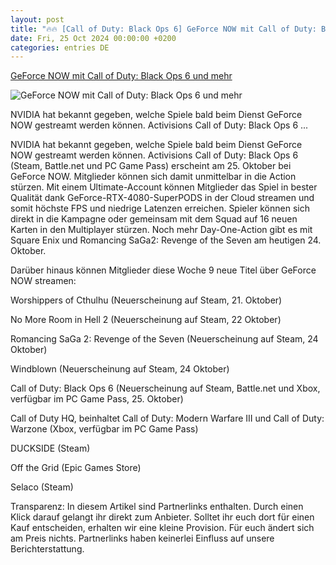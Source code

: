 ```yaml
---
layout: post
title: "🔥🔥 [Call of Duty: Black Ops 6] GeForce NOW mit Call of Duty: Black Ops 6 und mehr"
date: Fri, 25 Oct 2024 00:00:00 +0200
categories: entries DE
---
```

[GeForce NOW mit Call of Duty: Black Ops 6 und mehr](https://stadt-bremerhaven.de/geforce-now-mit-call-of-duty-black-ops-6-und-mehr/)

![GeForce NOW mit Call of Duty: Black Ops 6 und mehr](https://stadt-bremerhaven.de/wp-content/uploads/2024/08/Geforce-Now.jpg)

NVIDIA hat bekannt gegeben, welche Spiele bald beim Dienst GeForce NOW gestreamt werden können. Activisions Call of Duty: Black Ops 6 ...

NVIDIA hat bekannt gegeben, welche Spiele bald beim Dienst GeForce NOW gestreamt werden können. Activisions Call of Duty: Black Ops 6 (Steam, Battle.net und PC Game Pass) erscheint am 25. Oktober bei GeForce NOW. Mitglieder können sich damit unmittelbar in die Action stürzen. Mit einem Ultimate-Account können Mitglieder das Spiel in bester Qualität dank GeForce-RTX-4080-SuperPODS in der Cloud streamen und somit höchste FPS und niedrige Latenzen erreichen. Spieler können sich direkt in die Kampagne oder gemeinsam mit dem Squad auf 16 neuen Karten in den Multiplayer stürzen. Noch mehr Day-One-Action gibt es mit Square Enix und Romancing SaGa2: Revenge of the Seven am heutigen 24. Oktober.

Darüber hinaus können Mitglieder diese Woche 9 neue Titel über GeForce NOW streamen:

Worshippers of Cthulhu (Neuerscheinung auf Steam, 21. Oktober)

No More Room in Hell 2 (Neuerscheinung auf Steam, 22 Oktober)

Romancing SaGa 2: Revenge of the Seven (Neuerscheinung auf Steam, 24 Oktober)

Windblown (Neuerscheinung auf Steam, 24 Oktober)

Call of Duty: Black Ops 6 (Neuerscheinung auf Steam, Battle.net und Xbox, verfügbar im PC Game Pass, 25. Oktober)

Call of Duty HQ, beinhaltet Call of Duty: Modern Warfare III und Call of Duty: Warzone (Xbox, verfügbar im PC Game Pass)

DUCKSIDE (Steam)

Off the Grid (Epic Games Store)

Selaco (Steam)

Transparenz: In diesem Artikel sind Partnerlinks enthalten. Durch einen Klick darauf ge­lan­gt ihr direkt zum Anbieter. Solltet ihr euch dort für einen Kauf entscheiden, erhalten wir ei­ne kleine Provision. Für euch ändert sich am Preis nichts. Partnerlinks haben keinerlei Einfluss auf unsere Berichterstattung.

